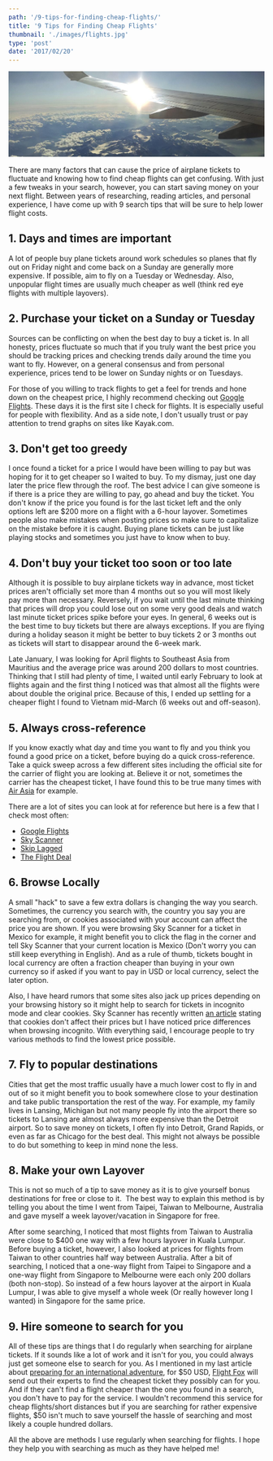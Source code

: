 ```yaml
---
path: '/9-tips-for-finding-cheap-flights/'
title: '9 Tips for Finding Cheap Flights'
thumbnail: './images/flights.jpg'
type: 'post'
date: '2017/02/20'
---
```


![Flights](./images/flights.jpg)


There are many factors that can cause the price of airplane tickets to fluctuate and knowing how to find cheap flights can get confusing. With just a few tweaks in your search, however, you can start saving money on your next flight. Between years of researching, reading articles, and personal experience, I have come up with 9 search tips that will be sure to help lower flight costs.

## 1\. Days and times are important

A lot of people buy plane tickets around work schedules so planes that fly out on Friday night and come back on a Sunday are generally more expensive. If possible, aim to fly on a Tuesday or Wednesday. Also, unpopular flight times are usually much cheaper as well (think red eye flights with multiple layovers).

## 2\. Purchase your ticket on a Sunday or Tuesday

Sources can be conflicting on when the best day to buy a ticket is. In all honesty, prices fluctuate so much that if you truly want the best price you should be tracking prices and checking trends daily around the time you want to fly. However, on a general consensus and from personal experience, prices tend to be lower on Sunday nights or on Tuesdays.

For those of you willing to track flights to get a feel for trends and hone down on the cheapest price, I highly recommend checking out [Google Flights](https://www.google.com/flights/). These days it is the first site I check for flights. It is especially useful for people with flexibility. And as a side note, I don't usually trust or pay attention to trend graphs on sites like Kayak.com.

## 3\. Don't get too greedy

I once found a ticket for a price I would have been willing to pay but was hoping for it to get cheaper so I waited to buy. To my dismay, just one day later the price flew through the roof. The best advice I can give someone is if there is a price they are willing to pay, go ahead and buy the ticket. You don't know if the price you found is for the last ticket left and the only options left are $200 more on a flight with a 6-hour layover. Sometimes people also make mistakes when posting prices so make sure to capitalize on the mistake before it is caught. Buying plane tickets can be just like playing stocks and sometimes you just have to know when to buy.

## 4\. Don't buy your ticket too soon or too late

Although it is possible to buy airplane tickets way in advance, most ticket prices aren't officially set more than 4 months out so you will most likely pay more than necessary. Reversely, if you wait until the last minute thinking that prices will drop you could lose out on some very good deals and watch last minute ticket prices spike before your eyes. In general, 6 weeks out is the best time to buy tickets but there are always exceptions. If you are flying during a holiday season it might be better to buy tickets 2 or 3 months out as tickets will start to disappear around the 6-week mark.

Late January, I was looking for April flights to Southeast Asia from Mauritius and the average price was around 200 dollars to most countries. Thinking that I still had plenty of time, I waited until early February to look at flights again and the first thing I noticed was that almost all the flights were about double the original price. Because of this, I ended up settling for a cheaper flight I found to Vietnam mid-March (6 weeks out and off-season).

## 5\. Always cross-reference

If you know exactly what day and time you want to fly and you think you found a good price on a ticket, before buying do a quick cross-reference. Take a quick sweep across a few different sites including the official site for the carrier of flight you are looking at. Believe it or not, sometimes the carrier has the cheapest ticket, I have found this to be true many times with [Air Asia](http://www.airasia.com/) for example.

There are a lot of sites you can look at for reference but here is a few that I check most often:

*   [Google Flights](https://www.google.com/flights/)
*   [Sky Scanner](https://www.skyscanner.com/)
*   [Skip Lagged](https://skiplagged.com/)
*   [The Flight Deal](http://www.theflightdeal.com/)

## 6\. Browse Locally

A small "hack" to save a few extra dollars is changing the way you search. Sometimes, the currency you search with, the country you say you are searching from, or cookies associated with your account can affect the price you are shown. If you were browsing Sky Scanner for a ticket in Mexico for example, it might benefit you to click the flag in the corner and tell Sky Scanner that your current location is Mexico (Don't worry you can still keep everything in English). And as a rule of thumb, tickets bought in local currency are often a fraction cheaper than buying in your own currency so if asked if you want to pay in USD or local currency, select the later option.

Also, I have heard rumors that some sites also jack up prices depending on your browsing history so it might help to search for tickets in incognito mode and clear cookies. Sky Scanner has recently written [an article](https://www.skyscanner.net/news/tips/do-cookies-increase-flight-prices/) stating that cookies don't affect their prices but I have noticed price differences when browsing incognito. With everything said, I encourage people to try various methods to find the lowest price possible.

## 7. Fly to popular destinations

Cities that get the most traffic usually have a much lower cost to fly in and out of so it might benefit you to book somewhere close to your destination and take public transportation the rest of the way. For example, my family lives in Lansing, Michigan but not many people fly into the airport there so tickets to Lansing are almost always more expensive than the Detroit airport. So to save money on tickets, I often fly into Detroit, Grand Rapids, or even as far as Chicago for the best deal. This might not always be possible to do but something to keep in mind none the less.

## 8\. Make your own Layover

This is not so much of a tip to save money as it is to give yourself bonus destinations for free or close to it.  The best way to explain this method is by telling you about the time I went from Taipei, Taiwan to Melbourne, Australia and gave myself a week layover/vacation in Singapore for free.

After some searching, I noticed that most flights from Taiwan to Australia were close to $400 one way with a few hours layover in Kuala Lumpur. Before buying a ticket, however, I also looked at prices for flights from Taiwan to other countries half way between Australia. After a bit of searching, I noticed that a one-way flight from Taipei to Singapore and a one-way flight from Singapore to Melbourne were each only 200 dollars (both non-stop). So instead of a few hours layover at the airport in Kuala Lumpur, I was able to give myself a whole week (Or really however long I wanted) in Singapore for the same price.

## 9\. Hire someone to search for you

All of these tips are things that I do regularly when searching for airplane tickets. If it sounds like a lot of work and it isn't for you, you could always just get someone else to search for you. As I mentioned in my last article about [preparing for an international adventure](/blog/how-to-prepare-for-your-international-adventure-pt1/), for $50 USD, [Flight Fox](https://flightfox.com/) will send out their experts to find the cheapest ticket they possibly can for you. And if they can't find a flight cheaper than the one you found in a search, you don't have to pay for the service. I wouldn't recommend this service for cheap flights/short distances but if you are searching for rather expensive flights, $50 isn't much to save yourself the hassle of searching and most likely a couple hundred dollars.

All the above are methods I use regularly when searching for flights. I hope they help you with searching as much as they have helped me!
